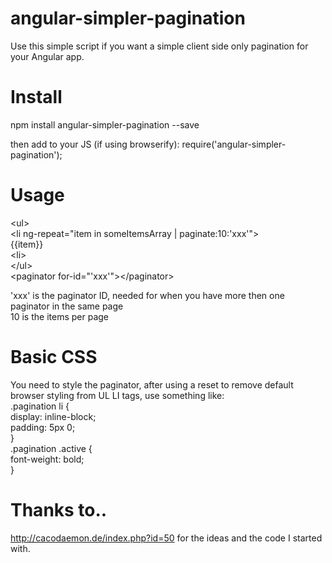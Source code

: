 # angular-simpler-pagination
Use this simple script if you want a simple client side only pagination for your Angular app.

# Install
npm install angular-simpler-pagination --save  
  
then add to your JS (if using browserify): require('angular-simpler-pagination'); 

# Usage
&lt;ul>  
  &lt;li ng-repeat="item in someItemsArray | paginate:10:'xxx'">  
    {{item}}  
  &lt;li>  
&lt;/ul>  
&lt;paginator for-id="'xxx'">&lt;/paginator>

'xxx' is the paginator ID, needed for when you have more then one paginator in the same page  
10 is the items per page

# Basic CSS
You need to style the paginator, after using a reset to remove default browser styling from UL LI tags, use something like:  
.pagination li {  
  display: inline-block;  
  padding: 5px 0;  
}  
.pagination .active {  
  font-weight: bold;  
}

# Thanks to..
http://cacodaemon.de/index.php?id=50 for the ideas and the code I started with.